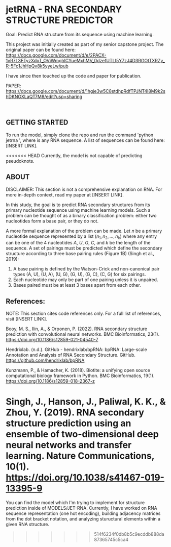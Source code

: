 # jetRNA - RNA SECONDARY STRUCTURE PREDICTOR

Goal: Predict RNA structure from its sequence using machine learning.

This project was initially created as part of my senior capstone project. The original paper can be found here: https://docs.google.com/document/d/e/2PACX-1vR7L3FTyzXdoT_OViWmghlCYueMxhMV_0dzefUTLI5Y7zJ4D3RGOtTXRZy_R-5Fo1JhHpQv8k5yyeLw/pub

I have since then touched up the code and paper for publication.

PAPER: https://docs.google.com/document/d/1hgje3w5C8stdhpRdfTPJNT4l8M9k2shDKNOXLaQT7M8/edit?usp=sharing

<br/>

## GETTING STARTED

To run the model, simply clone the repo and run the command 'python jetrna <sequence>', where <sequence> is any RNA sequence. A list of sequences can be found here: [INSERT LINK].

<<<<<<< HEAD
Currently, the model is not capable of predicting pseudoknots.

## ABOUT

DISCLAIMER: This section is not a comprehensive explanation on RNA. For more in-depth context, read my paper at [INSERT LINK].

In this study, the goal is to predict RNA secondary structures from its primary nucleotide sequence using machine learning models. Such a problem can be thought of as a binary classification problem: either two nucleotides form a base pair, or they do not.

A more formal explanation of the problem can be made. Let $n$ be a primary nucleotide sequence represented by a list $(n_1, n_2, …, n_k)$ where any entry can be one of the 4 nucleotides $A$, $U$, $G$, $C$, and $k$ be the length of the sequence. A set of pairings must be predicted which define the secondary structure according to three base pairing rules (Figure 1B) (Singh et al., 2019):

1. A base pairing is defined by the Watson-Crick and non-canonical pair types (A, U), (U, A), (U, G), (G, U), (G, C), (C, G) for six pairings.
2. Each nucleotide may only be part of one pairing unless it is unpaired.
3. Bases paired must be at least 3 bases apart from each other.

## References:

NOTE: This section cites code references only. For a full list of references, visit [INSERT LINK].

Booy, M. S., Ilin, A., & Orponen, P. (2022). RNA secondary structure prediction with convolutional neural networks. BMC Bioinformatics, 23(1). https://doi.org/10.1186/s12859-021-04540-7

Hendrixlab. (n.d.). GitHub - hendrixlab/bpRNA: bpRNA: Large-scale Annotation and Analysis of RNA Secondary Structure. GitHub. https://github.com/hendrixlab/bpRNA

Kunzmann, P., & Hamacher, K. (2018). Biotite: a unifying open source computational biology framework in Python. BMC Bioinformatics, 19(1). https://doi.org/10.1186/s12859-018-2367-z

Singh, J., Hanson, J., Paliwal, K. K., & Zhou, Y. (2019). RNA secondary structure prediction using an ensemble of two-dimensional deep neural networks and transfer learning. Nature Communications, 10(1). https://doi.org/10.1038/s41467-019-13395-9
=======
You can find the model which I'm trying to implement for structure prediction inside of MODELS/JET-RNA.
Currently, I have worked on RNA sequence representation (one hot encoding), building adjacency matrices from the dot bracket notation,
and analyzing stuructural elements within a given RNA structure.
>>>>>>> 514f6234f0db8b5c9ecddb888da87365745c5ca4
